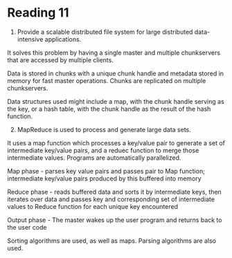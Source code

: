 Reading 11
==========

1. Provide a scalable distributed file system for large distributed data-intensive applications. 

It solves this problem by having a single master and multiple chunkservers that are accessed by multiple clients. 

Data is stored in chunks with a unique chunk handle and metadata stored in memory for fast master operations. Chunks are replicated on multiple chunkservers.

Data structures used might include a map, with the chunk handle serving as the key, or a hash table, with the chunk handle as the result of the hash function.

2. MapReduce is used to process and generate large data sets.

It uses a map function which processes a key/value pair to generate a set of intermediate key/value pairs, and a reduec function to merge those intermediate values. Programs are automatically parallelized.

Map phase - parses key value pairs and passes pair to Map function; intermediate key/value pairs produced by this buffered into memory

Reduce phase - reads buffered data and sorts it by intermediate keys, then iterates over data and passes key and corresponding set of intermediate values to Reduce function for each unique key encountered

Output phase - The master wakes up the user program and returns back to the user code

Sorting algorithms are used, as well as maps. Parsing algorithms are also used.
